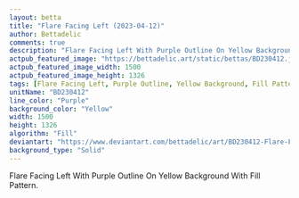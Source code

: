```yaml
---
layout: betta
title: "Flare Facing Left (2023-04-12)"
author: Bettadelic
comments: true
description: "Flare Facing Left With Purple Outline On Yellow Background With Fill Pattern."
actpub_featured_image: "https://bettadelic.art/static/bettas/BD230412.jpg"
actpub_featured_image_width: 1500
actpub_featured_image_height: 1326
tags: [Flare Facing Left, Purple Outline, Yellow Background, Fill Pattern, April 2023]
unitName: "BD230412"
line_color: "Purple"
background_color: "Yellow"
width: 1500
height: 1326
algorithm: "Fill"
deviantart: "https://www.deviantart.com/bettadelic/art/BD230412-Flare-Facing-Left-2023-04-12-957818873"
background_type: "Solid"
---
```


Flare Facing Left With Purple Outline On Yellow Background With Fill Pattern.
